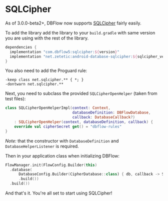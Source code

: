 # SQLCipher

As of 3.0.0-beta2+, DBFlow now supports [SQLCipher](https://www.zetetic.net/sqlcipher/) fairly easily.

To add the library add the library to your `build.gradle` with same version you are using with the rest of the library.

```groovy
dependencies {
  implementation "com.dbflow5:sqlcipher:${version}"
  implementation "net.zetetic:android-database-sqlcipher:${sqlcipher_version}@aar"
}
```

You also need to add the Proguard rule:

```text
-keep class net.sqlcipher.** { *; }
-dontwarn net.sqlcipher.**
```

Next, you need to subclass the provided `SQLCipherOpenHelper` \(taken from test files\):

```kotlin
class SQLCipherOpenHelperImpl(context: Context,
                              databaseDefinition: DBFlowDatabase,
                              callback: DatabaseCallback?)
    : SQLCipherOpenHelper(context, databaseDefinition, callback) {
    override val cipherSecret get() = "dbflow-rules"
}
```

_Note:_ that the constructor with `DatabaseDefinition` and `DatabaseHelperListener` is required.

Then in your application class when initializing DBFlow:

```kotlin
FlowManager.init(FlowConfig.Builder(this)
  .database(
      DatabaseConfig.Builder(CipherDatabase::class) { db, callback -> SQLCipherHelperImpl(databaseDefinition, callback))
      .build())
  .build())
```

And that's it. You're all set to start using SQLCipher!

